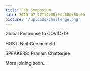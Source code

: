 ```yaml
---
title: Fab Symposium
date: 2020-07-27T14:00:00.000+00:00
picture: '/uploads/challenge.png'
---
```


Global Response to COVID-19


HOST: Neil Gershenfeld 

SPEAKERS: Pranam Chatterjee

More joining soon...

